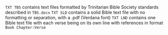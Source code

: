 `TXT TBS` contains text files formatted by Trinitarian Bible Society standards described in `TBS.docx`
`TXT SLD` contains a solid Bible text file with no formatting or separation, with a .pdf (Verdana font)
`TXT LND` contains one Bible text file with each verse being on its own line with references in format `Book Chapter:Verse`